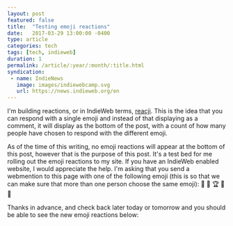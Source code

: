 ```yaml
---
layout: post
featured: false
title:  "Testing emoji reactions"
date:   2017-03-29 13:00:00 -0400
type: article
categories: tech
tags: [tech, indieweb]
duration: 1
permalink: /article/:year/:month/:title.html
syndication:
 - name: IndieNews
   image: images/indiewebcamp.svg
   url: https://news.indieweb.org/en
---
```

I'm building reactions, or in IndieWeb terms, [reacji](https://indieweb.org/reacji). This is the idea that you can respond with a single emoji and instead of that displaying as a comment, it will display as the bottom of the post, with a count of how many people have chosen to respond with the different emoji.

As of the time of this writing, no emoji reactions will appear at the bottom of this post, however that is the purpose of this post. It's a test bed for me rolling out the emoji reactions to my site. If you have an IndieWeb enabled website, I would appreciate the help. I'm asking that you send a webmention to this page with one of the following emoji (this is so that we can make sure that more than one person choose the same emoji): 🙌 🤞 🏆 💩 🌮 

Thanks in advance, and check back later today or tomorrow and you should be able to see the new emoji reactions below: